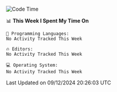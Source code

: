 
<!--START_SECTION:waka-->
![Code Time](http://img.shields.io/badge/Code%20Time-730%20hrs%202%20mins-blue)

📊 **This Week I Spent My Time On** 

```text
💬 Programming Languages: 
No Activity Tracked This Week

🔥 Editors: 
No Activity Tracked This Week

💻 Operating System: 
No Activity Tracked This Week
```


 Last Updated on 09/12/2024 20:26:03 UTC
<!--END_SECTION:waka-->

